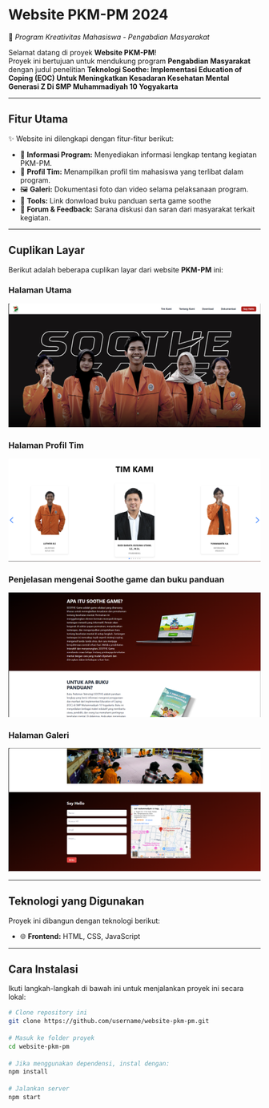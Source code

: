 # **Website PKM-PM 2024**  
🚀 *Program Kreativitas Mahasiswa - Pengabdian Masyarakat*  

Selamat datang di proyek **Website PKM-PM**!  
Proyek ini bertujuan untuk mendukung program **Pengabdian Masyarakat** dengan judul penelitian **Teknologi Soothe: Implementasi Education of Coping (EOC) Untuk Meningkatkan Kesadaran Kesehatan Mental Generasi Z Di SMP Muhammadiyah 10 Yogyakarta**


---

## **Fitur Utama**
✨ Website ini dilengkapi dengan fitur-fitur berikut:  
- 📰 **Informasi Program:** Menyediakan informasi lengkap tentang kegiatan PKM-PM.  
- 👥 **Profil Tim:** Menampilkan profil tim mahasiswa yang terlibat dalam program.  
- 🖼️ **Galeri:** Dokumentasi foto dan video selama pelaksanaan program.
- 🔧 **Tools:** Link donwload buku panduan serta game soothe 
- 💬 **Forum & Feedback:** Sarana diskusi dan saran dari masyarakat terkait kegiatan.  

---

## **Cuplikan Layar**  
Berikut adalah beberapa cuplikan layar dari website **PKM-PM** ini:  

### Halaman Utama  
![Halaman Utama](assets/1.png)

### Halaman Profil Tim  
![Profil Tim](assets/5.png)

### Penjelasan mengenai Soothe game dan buku panduan
![Jadwal Kegiatan](assets/3.png)

### Halaman Galeri  
![Galeri](assets/4.png)

---

## **Teknologi yang Digunakan**
Proyek ini dibangun dengan teknologi berikut:  
- 🌐 **Frontend:** HTML, CSS, JavaScript  
---

## **Cara Instalasi**
Ikuti langkah-langkah di bawah ini untuk menjalankan proyek ini secara lokal:

```bash
# Clone repository ini
git clone https://github.com/username/website-pkm-pm.git

# Masuk ke folder proyek
cd website-pkm-pm

# Jika menggunakan dependensi, instal dengan:
npm install

# Jalankan server
npm start
